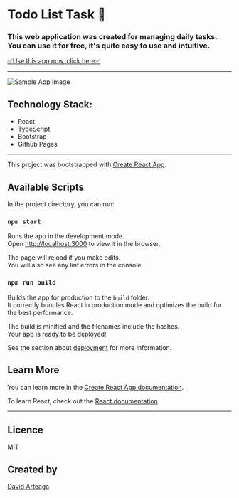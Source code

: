 # Todo List Task 📗
### This web application was created for managing daily tasks. You can use it for free, it's quite easy to use and intuitive.

[✅Use this app now, click here✅](https://arteaga1811.github.io/todo-list-task/index.html)

---

![Sample App Image](https://i.ibb.co/gVrd7kD/mi-Diseno-Final.jpg)


## Technology Stack:
- React
- TypeScript
- Bootstrap
- Github Pages

---
This project was bootstrapped with [Create React App](https://github.com/facebook/create-react-app).

## Available Scripts

In the project directory, you can run:

### `npm start`

Runs the app in the development mode.\
Open [http://localhost:3000](http://localhost:3000) to view it in the browser.

The page will reload if you make edits.\
You will also see any lint errors in the console.

### `npm run build`

Builds the app for production to the `build` folder.\
It correctly bundles React in production mode and optimizes the build for the best performance.

The build is minified and the filenames include the hashes.\
Your app is ready to be deployed!

See the section about [deployment](https://facebook.github.io/create-react-app/docs/deployment) for more information.


## Learn More

You can learn more in the [Create React App documentation](https://facebook.github.io/create-react-app/docs/getting-started).

To learn React, check out the [React documentation](https://reactjs.org/).

---
## Licence
MIT

## Created by
[David Arteaga](https://github.com/ARTEAGA1811)
